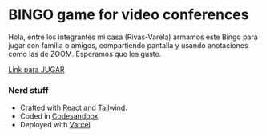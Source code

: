 # BINGO game for video conferences

Hola, entre los integrantes mi casa (Rivas-Varela) armamos este Bingo para jugar con familia o amigos, compartiendo pantalla y usando anotaciones como las de ZOOM. Esperamos que les guste.

[Link para JUGAR](https://csb-r7no7.now.sh/)

### Nerd stuff

- Crafted with [React](https://reactjs.org/) and [Tailwind](https://tailwindcss.com/).
- Coded in [Codesandbox](https://codesandbox.io/s/github/colormono/game-bingo-zoom)
- Deployed with [Varcel](https://vercel.com/)

